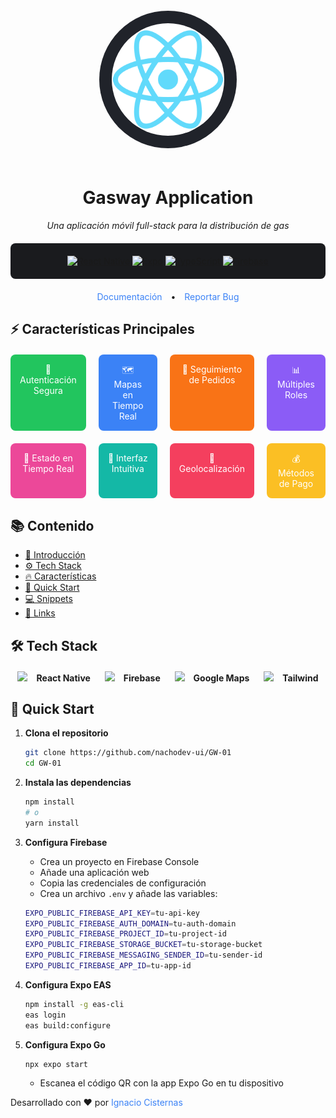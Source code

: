 <div align="center">
  <img src="https://raw.githubusercontent.com/devicons/devicon/master/icons/react/react-original.svg" alt="Gasway Logo" width="180" height="180" style="margin: 20px 0; background: #20232a; padding: 20px; border-radius: 50%;"/>
  
  # Gasway Application
  
  <p align="center">
    <em>Una aplicación móvil full-stack para la distribución de gas</em>
  </p>

  <div style="background: #1a1b1e; padding: 20px; border-radius: 8px; margin: 20px 0;">
    <a href="#"><img src="https://img.shields.io/badge/REACT_NATIVE-282c34?style=for-the-badge&logo=react&logoColor=61DAFB" alt="React Native"/></a>
    <a href="#"><img src="https://img.shields.io/badge/EXPO-000020?style=for-the-badge&logo=expo&logoColor=white" alt="Expo"/></a>
    <a href="#"><img src="https://img.shields.io/badge/TYPESCRIPT-3178C6?style=for-the-badge&logo=typescript&logoColor=white" alt="TypeScript"/></a>
    <a href="#"><img src="https://img.shields.io/badge/FIREBASE-FFCA28?style=for-the-badge&logo=firebase&logoColor=black" alt="Firebase"/></a>
  </div>

  <div style="margin: 20px 0;">
    <a href="#" style="color: #3b82f6; text-decoration: none; margin: 0 10px;">Documentación</a>
    •
    <a href="#" style="color: #3b82f6; text-decoration: none; margin: 0 10px;">Reportar Bug</a>
  </div>
</div>

## ⚡ Características Principales

<div style="display: grid; grid-template-columns: repeat(4, 1fr); gap: 20px; margin: 20px 0;">
  <div style="background: #22c55e; color: white; padding: 15px; border-radius: 8px; text-align: center;">
    🔐 Autenticación Segura
  </div>
  <div style="background: #3b82f6; color: white; padding: 15px; border-radius: 8px; text-align: center;">
    🗺️ Mapas en Tiempo Real
  </div>
  <div style="background: #f97316; color: white; padding: 15px; border-radius: 8px; text-align: center;">
    🚚 Seguimiento de Pedidos
  </div>
  <div style="background: #8b5cf6; color: white; padding: 15px; border-radius: 8px; text-align: center;">
    📊 Múltiples Roles
  </div>
  <div style="background: #ec4899; color: white; padding: 15px; border-radius: 8px; text-align: center;">
    🔄 Estado en Tiempo Real
  </div>
  <div style="background: #14b8a6; color: white; padding: 15px; border-radius: 8px; text-align: center;">
    📱 Interfaz Intuitiva
  </div>
  <div style="background: #f43f5e; color: white; padding: 15px; border-radius: 8px; text-align: center;">
    📍 Geolocalización
  </div>
  <div style="background: #fbbf24; color: white; padding: 15px; border-radius: 8px; text-align: center;">
    💰 Métodos de Pago
  </div>
</div>

## 📚 Contenido

- [🌟 Introducción](#introducción)
- [⚙️ Tech Stack](#tech-stack)
- [🔥 Características](#características)
- [🚀 Quick Start](#quick-start)
- [💻 Snippets](#snippets)
- [🔗 Links](#links)

## 🛠️ Tech Stack

<div style="display: flex; justify-content: space-around; align-items: center; margin: 20px 0;">
  <div style="text-align: center;">
    <img src="https://reactnative.dev/img/header_logo.svg" width="60" style="margin-right: 10px"/>
    <strong>React Native</strong>
  </div>
  <div style="text-align: center;">
    <img src="https://www.vectorlogo.zone/logos/firebase/firebase-icon.svg" width="60" style="margin-right: 10px"/>
    <strong>Firebase</strong>
  </div>
  <div style="text-align: center;">
    <img src="https://www.vectorlogo.zone/logos/google_maps/google_maps-icon.svg" width="60" style="margin-right: 10px"/>
    <strong>Google Maps</strong>
  </div>
  <div style="text-align: center;">
    <img src="https://www.vectorlogo.zone/logos/tailwindcss/tailwindcss-icon.svg" width="60" style="margin-right: 10px"/>
    <strong>Tailwind</strong>
  </div>
</div>

## 🚀 Quick Start

1. **Clona el repositorio**

   ```bash
   git clone https://github.com/nachodev-ui/GW-01
   cd GW-01
   ```

2. **Instala las dependencias**

   ```bash
   npm install
   # o
   yarn install
   ```

3. **Configura Firebase**

   - Crea un proyecto en Firebase Console
   - Añade una aplicación web
   - Copia las credenciales de configuración
   - Crea un archivo `.env` y añade las variables:

   ```bash
   EXPO_PUBLIC_FIREBASE_API_KEY=tu-api-key
   EXPO_PUBLIC_FIREBASE_AUTH_DOMAIN=tu-auth-domain
   EXPO_PUBLIC_FIREBASE_PROJECT_ID=tu-project-id
   EXPO_PUBLIC_FIREBASE_STORAGE_BUCKET=tu-storage-bucket
   EXPO_PUBLIC_FIREBASE_MESSAGING_SENDER_ID=tu-sender-id
   EXPO_PUBLIC_FIREBASE_APP_ID=tu-app-id
   ```

4. **Configura Expo EAS**

   ```bash
   npm install -g eas-cli
   eas login
   eas build:configure
   ```

5. **Configura Expo Go**
   ```bash
   npx expo start
   ```
   - Escanea el código QR con la app Expo Go en tu dispositivo

  <p>Desarrollado con ❤️ por <a href="https://linkedin.com/in/ignacio-cisternas-orellana" style="color: #3b82f6; text-decoration: none;">Ignacio Cisternas</a></p>
</div>
